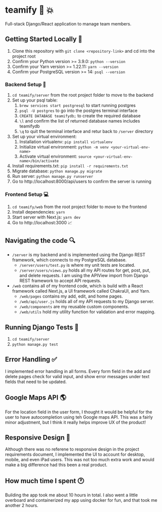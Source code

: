# teamify :rocket: :collision:

Full-stack Django/React application to manage team members.

## Getting Started Locally :ship:

1. Clone this repository with `git clone <repository-link>` and cd into the project root
2. Confirm your Python version >= 3.9.0: `python --version`
3. Confirm your Yarn version >= 1.22.11: `yarn --version`
4. Confirm your PostgreSQL version >= 14: `psql --version`

### Backend Setup :floppy_disk:

1. `cd teamify/server` from the root project folder to move to the backend
2. Set up your psql table:
   1. `brew services start postgresql` to start running postgres
   2. `psql -U postgres` to go into the postgres terminal interface
   3. `CREATE DATABASE teamifydb;` to create the required database
   4. `\l` and confirm the list of returned database names includes teamifydb
   5. `\q` to quit the terminal interface and retur back to `/server` directory
3. Set up your virtual environment:
   1. Installation virtualenv: `pip install virtualenv`
   2. Initialize virtual environment: `python -m venv <your-virtual-env-name>`
   3. Activate virtual environment: `source <your-virtual-env-name>/bin/activate`
4. Install requirements.txt: `pip install -r requirements.txt`
5. Migrate database: `python manage.py migrate`
6. Run server: `python manage.py runserver`
7. Go to http://localhost:8000/api/users to confirm the server is running

### Frontend Setup :computer:

1. `cd teamify/web` from the root project folder to move to the frontend
2. Install dependencies: `yarn`
3. Start server with Next.js: `yarn dev`
4. Go to http://localhost:3000 :chart_with_upwards_trend:

## Navigating the code :mag:

- `/server` is my backend and is implemented using the Django REST framework, which connects to my PostgreSQL database.
  - `/server/users/test.py` is where my unit tests are located.
  - `/server/users/views.py` holds all my API routes for get, post, put, and delete requests. I am using the APIView import from Django REST framework to accept API requests.
- `/web` contains all of my frontend code, which is build with a React framework called Next.js, a UI framework called ChakraUI, and Yarn.
  - `/web/pages` contains my add, edit, and home pages.
  - `/web/api/user.js` holds all of my API requests to my Django server.
  - `/web/components` are my reusable custom components.
  - `/web/utils` hold my utility function for validation and error mapping.

## Running Django Tests :battery:

1. `cd teamify/server`
2. `python manage.py test`

## Error Handling :white_check_mark:

I implemented error handling in all forms. Every form field in the add and delete pages check for valid input, and show error messages under text fields that need to be updated.

## Google Maps API :earth_americas:

For the location field in the user form, I thought it would be helpful for the user to have autocompletion using teh Google maps API. This was a fairly minor adjustment, but I think it really helps improve UX of the product!

## Responsive Design :iphone:

Although there was no referene to responsive design in the project requirements document, I implemented the UI to account for desktop, mobile, and even iPad users. This was not too much extra work and would make a big difference had this been a real product.

## How much time I spent :clock1:

Building the app took me about 10 hours in total. I also went a little overboard and containerized my app using docker for fun, and that took me another 2 hours.
